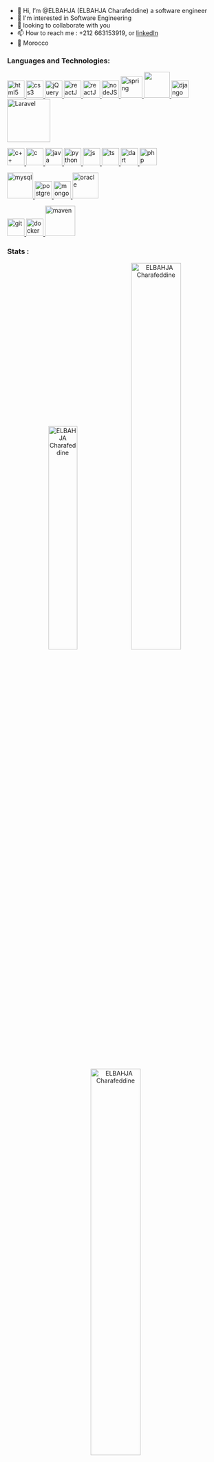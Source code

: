 
- 👋 Hi, I’m @ELBAHJA (ELBAHJA Charafeddine) a software engineer
- 🌱 I'm interested in Software Engineering
- 💞️ looking to collaborate with you
- 📫 How to reach me : +212 663153919, or  [linkedIn](https://www.linkedin.com/in/charafeddine-elbahja-5438b920a/)
- 📍 Morocco
<!---
oubaydos/oubaydos is a ✨ special ✨ repository because its `README.md` (this file) appears on your GitHub profile.
You can click the Preview link to take a look at your changes.
--->
### **Languages and Technologies:**
<p float="left">
 <a href="https://en.wikipedia.org/wiki/HTML">
<img alt="html5" src="https://devstickers.com/assets/img/pro/iqm9.png" width="40">
 </a>
 <a href="https://en.wikipedia.org/wiki/CCS3">
<img alt="css3" src="https://devstickers.com/assets/img/pro/8pnd.png" width="40">
  </a>
  <a href="https://jquery.com/">
<img alt="jQuery" src="https://i.pinimg.com/originals/c0/26/1a/c0261af0418d8ad72fdd8a7f4379d7db.png" width="40">
  </a>
 <a href="https://reactjs.org/">
<img alt="reactJS" src="https://devstickers.com/assets/img/pro/z392.png" width="40">
  </a>
<a href="https://angular.io/">
<img alt="reactJS" src="https://devstickers.com/assets/img/pro/8ptb.png" width="40">
  </a>
 <a href="https://nodejs.org/en/">
<img alt="nodeJS" src="https://devstickers.com/assets/img/pro/iuw5.png" width="40">
  </a>
 
  <a href="https://spring.io/">
<img alt="spring" src="https://velog.velcdn.com/images/minhyeok_dev/post/ebbc5f27-dd75-483b-9ae6-04129d258699/image.png" width="50">
  </a>
  <a href="https://flask.palletsprojects.com/">
 <img src="https://cdn.freebiesupply.com/logos/thumbs/2x/flask-logo.png" width="60"/>
 </a>
 </a>
  <a href="https://www.djangoproject.com/">
 <img alt="django"src="https://cdn.jsdelivr.net/gh/devicons/devicon/icons/django/django-plain.svg" width="40"/>
 </a>
   <a href="https://laravel.com/">
 <img alt="Laravel"src="https://www.eewee.fr/wp-content/uploads/2016/01/laravel-logo.jpg" width="100"/>
 </a>
</p>
<p float="left">
</a>
<p float="left">
 <a href="https://www.cplusplus.com/">
<img alt="c++" src="https://devstickers.com/assets/img/pro/35k9.png" width="40">
 </a>
 <a href="https://en.wikipedia.org/wiki/C_(programming_language)">
<img alt="c" src="https://k.top4top.io/p_2065hlozy1.png" width="40">
 </a>
 <a href="https://www.java.com/">
<img alt="java" src="https://devstickers.com/assets/img/pro/7kaq.png" width="40">
 </a>
 <a href="https://www.python.org/">
<img alt="python" src="https://devstickers.com/assets/img/pro/p3jo.png" width="40">
 </a>
 <a href="https://en.wikipedia.org/wiki/JavaScript">
<img alt="js" src="https://devstickers.com/assets/img/pro/i4eg.png" width="40">
  </a>
   <a href="https://en.wikipedia.org/wiki/TypeScript">
<img alt="ts" src="https://cdn.jsdelivr.net/gh/devicons/devicon/icons/typescript/typescript-original.svg" width="40">
  </a>
 <a href="https://dart.dev/">
<img alt="dart" src="https://devstickers.com/assets/img/pro/rvwm.png" width="40">
  </a>
  <a href="https://www.php.net/">
  <img alt="php" src="https://i0.wp.com/hanamon.kr/wp-content/uploads/2021/03/PHP-logo.png" width="40" heigth="50">
  </a>
 </p>
 
  <a href="https://www.mysql.com/">
<img alt="mysql" src="https://logo-download.com/wp-content/data/images/png/MySQL-logo.png" width="60">
  </a>
<a href="https://www.postgresql.org/">
<img alt="postgresql" src="https://devstickers.com/assets/img/pro/7vhj.png" width="40">
  </a>
  <a href="mongodb.org">
<img alt="mongodb" src="https://devstickers.com/assets/img/pro/y3fb.png" width="40">
  </a>
  <a href="https://www.oracle.com/">
<img alt="oracle" src="https://logos-world.net/wp-content/uploads/2020/09/Oracle-Symbol.png" width="60">
  </a>
</p>
<p float="left">
<a href="https://git-scm.com/">
<img alt="git" src="https://devstickers.com/assets/img/pro/apiv.png" width="40">
  </a>
  <a href="https://docker.com/">
<img alt="docker" src="https://www.docker.com/wp-content/uploads/2022/03/Moby-logo.png" width="40">
  </a>
  <a href="https://maven.apache.org/">
<img alt="maven" src="https://images.g2crowd.com/uploads/product/image/social_landscape/social_landscape_9d00048205a466c174da3c77093a1336/apache-maven.png" width="70">
  </a>



<h3 align="left">Stats :</h3>
<p align="center"> 
<img width="36.5%" src="https://github-readme-stats.vercel.app/api/top-langs?username=elbahjacharafeddine&show_icons=true&theme=dracula&title_color=ff8000&text_color=ffffff&bg_color=6a6a6a&locale=en&layout=compact&hide_border=true" alt="ELBAHJA Charafeddine" /> <img width="48%" src="https://github-readme-stats.vercel.app/api?username=elbahjacharafeddine&show_icons=true&theme=dracula&title_color=ff8000&text_color=ffffff&bg_color=6a6a6a&locale=en&hide_border=true" alt="ELBAHJA Charafeddine" />
<img width="48%" src="https://github-readme-streak-stats.herokuapp.com/?user=elbahjacharafeddine&theme=highcontrast&hide_border=true" alt="ELBAHJA Charafeddine"/>
</p>
<p>
&nbsp;
</p>
<h3 align="left">Activity graph :</h3>

[![Ashutosh's github activity graph](https://github-readme-activity-graph.vercel.app/graph?username=elbahjacharafeddine&custom_title=ELBAHJA%20Charafeddine's%20Contribution%20Graph&hide_border=true&bg_color=343a40&color=dc3545)](https://github.com/ashutosh00710/github-readme-activity-graph)
